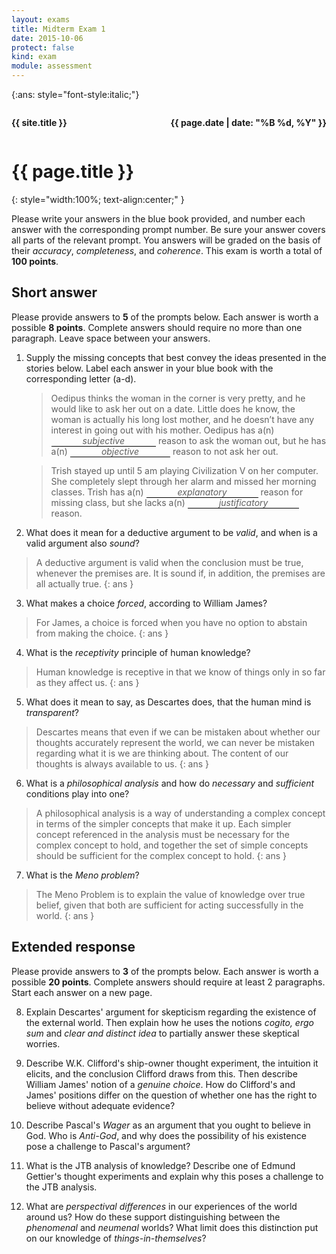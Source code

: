 ```yaml
---
layout: exams
title: Midterm Exam 1
date: 2015-10-06
protect: false
kind: exam
module: assessment
---
```


{:ans: style="font-style:italic;"}

<div class="wrap" markdown="1">

<div style="float:right;"><p><strong>{{ page.date | date: "%B %d, %Y" }}</strong></p></div>
<div style="float:left;"><p><strong>{{ site.title }}</strong></p></div>
<div style="clear:both;"></div>

# {{ page.title }}
{: style="width:100%; text-align:center;" }

Please write your answers in the blue book provided, and number each answer with the corresponding prompt number. Be sure your answer covers all parts of the relevant prompt. You answers will be graded on the basis of their *accuracy*, *completeness*, and *coherence*. This exam is worth a total of **100 points**.

## Short answer

Please provide answers to **5** of the prompts below. Each answer is worth a possible **8 points**. Complete answers should require no more than one paragraph. Leave space between your answers.

1. Supply the missing concepts that best convey the ideas presented in the stories below. Label each answer in your blue book with the corresponding letter (a-d).

    > Oedipus thinks the woman in the corner is very pretty, and he would like to ask her out on a date. Little does he know, the woman is actually his long lost mother, and he doesn’t have any interest in going out with his mother. Oedipus has a(n) <span style="border-bottom: 1px solid #000; padding: 0 50px;font-style:italic;">subjective</span> reason to ask the woman out, but he has a(n) <span style="border-bottom: 1px solid #000; padding: 0 50px;font-style:italic;">objective</span> reason to not ask her out.

    > Trish stayed up until 5 am playing Civilization V on her computer. She completely slept through her alarm and missed her morning classes. Trish has a(n) <span style="border-bottom: 1px solid #000; padding: 0 50px;font-style:italic;">explanatory</span> reason for missing class, but she lacks a(n) <span style="border-bottom: 1px solid #000; padding: 0 50px;font-style:italic;">justificatory</span> reason.

2. What does it mean for a deductive argument to be *valid*, and when is a valid argument also *sound*?

> A deductive argument is valid when the conclusion must be true, whenever the premises are. It is sound if, in addition, the premises are all actually true.
{: ans }

3. What makes a choice *forced*, according to William James?

> For James, a choice is forced when you have no option to abstain from making the choice. 
{: ans }

4. What is the *receptivity* principle of human knowledge?

> Human knowledge is receptive in that we know of things only in so far as they affect us. 
{: ans }

5. What does it mean to say, as Descartes does, that the human mind is *transparent*?

> Descartes means that even if we can be mistaken about whether our thoughts accurately represent the world, we can never be mistaken regarding what it is we are thinking about. The content of our thoughts is always available to us.
{: ans }

6. What is a *philosophical analysis* and how do *necessary* and *sufficient* conditions play into one?

> A philosophical analysis is a way of understanding a complex concept in terms of the simpler concepts that make it up. Each simpler concept referenced in the analysis must be necessary for the complex concept to hold, and together the set of simple concepts should be sufficient for the complex concept to hold.
{: ans }

7. What is the *Meno problem*?

> The Meno Problem is to explain the value of knowledge over true belief, given that both are sufficient for acting successfully in the world.
{: ans }

<div style="page-break-before: always;"></div>

## Extended response

Please provide answers to **3** of the prompts below. Each answer is worth a possible **20 points**. Complete answers should require at least 2 paragraphs. Start each answer on a new page.

8. Explain Descartes' argument for skepticism regarding the existence of the external world. Then explain how he uses the notions *cogito, ergo sum* and *clear and distinct idea* to partially answer these skeptical worries.

9. Describe W.K. Clifford's ship-owner thought experiment, the intuition it elicits, and the conclusion Clifford draws from this. Then describe William James' notion of a *genuine choice*. How do Clifford's and James' positions differ on the question of whether one has the right to believe without adequate evidence?

10. Describe Pascal's *Wager* as an argument that you ought to believe in God. Who is *Anti-God*, and why does the possibility of his existence pose a challenge to Pascal's argument?

11. What is the JTB analysis of knowledge? Describe one of Edmund Gettier's thought experiments and explain why this poses a challenge to the JTB analysis.

12. What are *perspectival differences* in our experiences of the world around us? How do these support distinguishing between the *phenomenal* and *neumenal* worlds? What limit does this distinction put on our knowledge of *things-in-themselves*?

</div>
